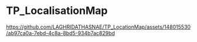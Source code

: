 # TP_LocalisationMap



https://github.com/LAGHRIDATHASNAE/TP_LocationMap/assets/148015530/ab97ca0a-7ebd-4c8a-8bd5-934b7ac829bd


